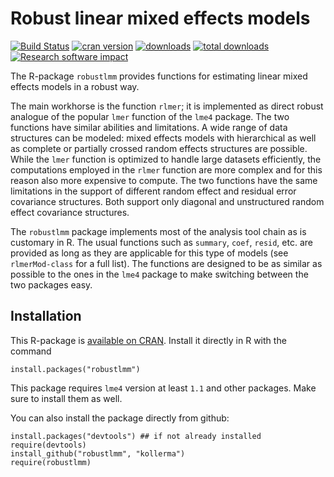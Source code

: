 Robust linear mixed effects models
==================================

[![Build Status](https://travis-ci.org/robustlmm/robustlmm.svg?branch=master)](https://travis-ci.org/robustlmm/robustlmm)
[![cran version](http://www.r-pkg.org/badges/version/robustlmm)](http://cran.rstudio.com/web/packages/robustlmm)
[![downloads](http://cranlogs.r-pkg.org/badges/robustlmm)](http://cranlogs.r-pkg.org/badges/robustlmm)
[![total downloads](http://cranlogs.r-pkg.org/badges/grand-total/robustlmm)](http://cranlogs.r-pkg.org/badges/grand-total/robustlmm)
[![Research software impact](http://depsy.org/api/package/cran/robustlmm/badge.svg)](http://depsy.org/package/r/robustlmm)

The R-package `robustlmm` provides functions for estimating linear mixed
effects models in a robust way.

The main workhorse is the function `rlmer`; it is implemented as direct
robust analogue of the popular `lmer` function of the `lme4` package. The
two functions have similar abilities and limitations. A wide range of data
structures can be modeled: mixed effects models with hierarchical as well
as complete or partially crossed random effects structures are
possible. While the `lmer` function is optimized to handle large datasets
efficiently, the computations employed in the `rlmer` function are more
complex and for this reason also more expensive to compute. The two
functions have the same limitations in the support of different random
effect and residual error covariance structures. Both support only diagonal
and unstructured random effect covariance structures.

The `robustlmm` package implements most of the analysis tool chain as is
customary in R. The usual functions such as `summary`, `coef`, `resid`,
etc. are provided as long as they are applicable for this type of models
(see `rlmerMod-class` for a full list). The functions are designed to be as
similar as possible to the ones in the `lme4` package to make switching
between the two packages easy.
  
Installation
------------

This R-package is [available on
CRAN](http://cran.r-project.org/web/packages/robustlmm/). Install it
directly in R with the command

    install.packages("robustlmm")

This package requires `lme4` version at least `1.1` and other
packages. Make sure to install them as well.

You can also install the package directly from github:

    install.packages("devtools") ## if not already installed
    require(devtools)
    install_github("robustlmm", "kollerma")
    require(robustlmm)
